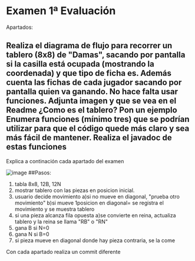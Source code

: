 # Examen 1ª Evaluación
Apartados:

Realiza el diagrama de flujo para recorrer un tablero (8x8) de "Damas", sacando por pantalla si la casilla está ocupada (mostrando la coordenada) y que tipo de ficha es. Además cuenta las fichas de cada jugador sacando por pantalla quien va ganando. No hace falta usar funciones. Adjunta imagen y que se vea en el Readme
¿Como es el tablero? Pon un ejemplo
Enumera funciones (mínimo tres) que se podrían utilizar para que el código quede más claro y sea más fácil de mantener.
Realiza el javadoc de estas funciones
---

Explica a continación cada apartado del examen

![image](/home/dam/Imágenes/COD/diagramaflujoDamas.png)
##Pasos: 

1. tabla 8x8, 12B, 12N 
2. mostrar tablero con las piezas en posicion inicial.
3. usuario decide movimiento
    a)si no mueve en diagonal, "prueba otro movimiento"
    b)si mueve 1posicion en diagonal= se registra el movimiento y se muestra tablero
4. si una pieza alcanza fila opuesta
    a)se convierte en reina, actualiza tablero y la reina se llama "RB" o "RN"
5. gana B si N=0
6. gana N si B=0
7. si pieza mueve en diagonal donde hay pieza contraria, se la come


Con cada apartado realiza un commit diferente